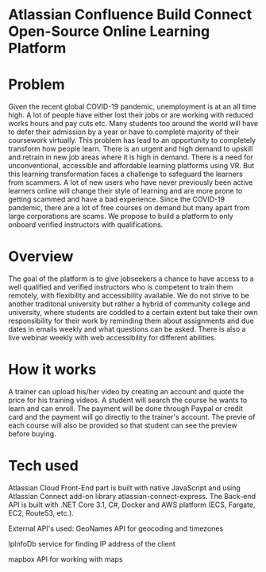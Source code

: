 # Atlassian Confluence Build Connect Open-Source Online Learning Platform 

# Problem
Given the recent global COVID-19 pandemic, unemployment is at an all time high. A lot of people have either lost their jobs or are working with reduced works hours and pay cuts etc. Many students too around the world will have to defer their admission by a year or have to complete majority of their coursework virtually. This problem has lead to an opportunity to completely transform how people learn. There is an urgent and high demand to upskill and retrain in new job areas where it is high in demand. There is a need for unconventional, accessible and affordable learning platforms using VR.
But this learning transformation faces a challenge to safeguard the learners from scammers. A lot of new users who have never previously been active learners online will change their style of learning and are more prone to getting scammed and have a bad experience. Since the COVID-19 pandemic, there are a lot of free courses on demand but many apart from large corporations are scams. We propose to build a platform to only onboard verified instructors with qualifications.


# Overview
The goal of the platform is to give jobseekers a chance to have access to a well qualified and verified instructors who is competent to train them remotely, with flexibility and accessibility available. We do not strive to be another traditonal university but rather a hybrid of community college and university, where students are coddled to a certain extent but take their own responsibility for their work by reminding them about assignments and due dates in emails weekly and what questions can be asked. There is also a live webinar weekly with web accessibility for different abilities. 

# How it works 

A trainer can upload his/her video by creating an account and quote the price for his training videos. A student will search the course he wants to learn and can enroll. The payment will be done through Paypal or credit card and the payment will go directly to the trainer's account. The previe of each course will also be provided so that student can see the preview before buying.


# Tech used 

Atlassian Cloud
Front-End part is built with native JavaScript and using Atlassian Connect add-on library atlassian-connect-express.
The Back-end API is built with .NET Core 3.1, C#, Docker and AWS platform (ECS, Fargate, EC2, Route53, etc.).

External API's used:
GeoNames API for geocoding and timezones

IpInfoDb service for finding IP address of the client

mapbox API for working with maps
